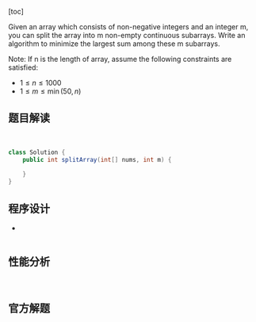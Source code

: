 [toc]

Given an array which consists of non-negative integers and an integer m, you can split the array into m non-empty continuous subarrays. Write an algorithm to minimize the largest sum among these m subarrays.

Note:
If n is the length of array, assume the following constraints are satisfied:

* $1 \le n \le 1000$
* $1 \le m \le \min(50, n)$



## 题目解读

&emsp;

```java
class Solution {
    public int splitArray(int[] nums, int m) {
        
    }
}
```

## 程序设计

* 

```java

```

## 性能分析

&emsp;



## 官方解题

&emsp;